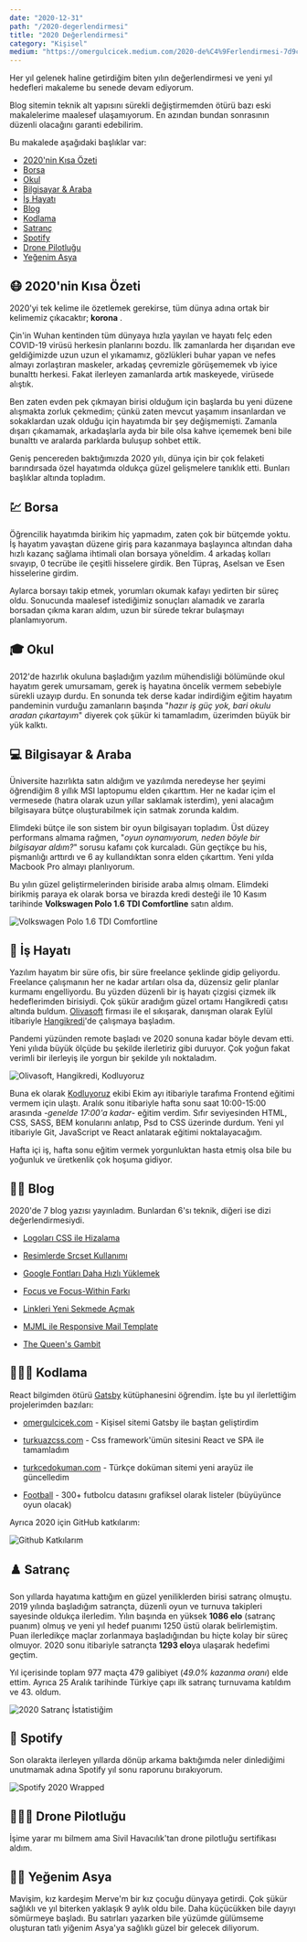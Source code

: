 ```yaml
---
date: "2020-12-31"
path: "/2020-degerlendirmesi"
title: "2020 Değerlendirmesi"
category: "Kişisel"
medium: "https://omergulcicek.medium.com/2020-de%C4%9Ferlendirmesi-7d9cf6017aee"
---
```


Her yıl gelenek haline getirdiğim biten yılın değerlendirmesi ve yeni yıl hedefleri makaleme bu senede devam ediyorum.

Blog sitemin teknik alt yapısını sürekli değiştirmemden ötürü bazı eski makalelerime maalesef ulaşamıyorum. En azından bundan sonrasının düzenli olacağını garanti edebilirim.

Bu makalede aşağıdaki başlıklar var:

- <a href="#2020nin-kisa-ozeti">2020'nin Kısa Özeti</a>
- <a href="#borsa">Borsa</a>
- <a href="#okul">Okul</a>
- <a href="#bilgisayar-and-araba">Bilgisayar & Araba</a>
- <a href="#is-hayati">İş Hayatı</a>
- <a href="#blog">Blog</a>
- <a href="#kodlama">Kodlama</a>
- <a href="#satranc">Satranç</a>
- <a href="#spotify">Spotify</a>
- <a href="#drone-pilotlugu">Drone Pilotluğu</a>
- <a href="#yegenim-asya">Yeğenim Asya</a>

## 😷 2020'nin Kısa Özeti

2020'yi tek kelime ile özetlemek gerekirse, tüm dünya adına ortak bir kelimemiz çıkacaktır; **korona** .

Çin'in Wuhan kentinden tüm dünyaya hızla yayılan ve hayatı felç eden COVID-19 virüsü herkesin planlarını bozdu. İlk zamanlarda her dışarıdan eve geldiğimizde uzun uzun el yıkamamız, gözlükleri buhar yapan ve nefes almayı zorlaştıran maskeler, arkadaş çevremizle görüşememek vb iyice bunalttı herkesi. Fakat ilerleyen zamanlarda artık maskeyede, virüsede alıştık.

Ben zaten evden pek çıkmayan birisi olduğum için başlarda bu yeni düzene alışmakta zorluk çekmedim; çünkü zaten mevcut yaşamım insanlardan ve sokaklardan uzak olduğu için hayatımda bir şey değişmemişti. Zamanla dışarı çıkamamak, arkadaşlarla ayda bir bile olsa kahve içememek beni bile bunalttı ve aralarda parklarda buluşup sohbet ettik.

Geniş pencereden baktığımızda 2020 yılı, dünya için bir çok felaketi barındırsada özel hayatımda oldukça güzel gelişmelere tanıklık etti. Bunları başlıklar altında topladım.

## 💹 Borsa

Öğrencilik hayatımda birikim hiç yapmadım, zaten çok bir bütçemde yoktu. İş hayatım yavaştan düzene giriş para kazanmaya başlayınca altından daha hızlı kazanç sağlama ihtimali olan borsaya yöneldim. 4 arkadaş kolları sıvayıp, 0 tecrübe ile çeşitli hisselere girdik. Ben Tüpraş, Aselsan ve Esen hisselerine girdim.

Aylarca borsayı takip etmek, yorumları okumak kafayı yedirten bir süreç oldu. Sonucunda maalesef istediğimiz sonuçları alamadık ve zararla borsadan çıkma kararı aldım, uzun bir sürede tekrar bulaşmayı planlamıyorum.

## 🎓 Okul

2012'de hazırlık okuluna başladığım yazılım mühendisliği bölümünde okul hayatım gerek umursamam, gerek iş hayatına öncelik vermem sebebiyle sürekli uzayıp durdu. En sonunda tek derse kadar indirdiğim eğitim hayatım pandeminin vurduğu zamanların başında "_hazır iş güç yok, bari okulu aradan çıkartayım_" diyerek çok şükür ki tamamladım, üzerimden büyük bir yük kalktı.

## 💻 Bilgisayar & Araba

Üniversite hazırlıkta satın aldığım ve yazılımda neredeyse her şeyimi öğrendiğim 8 yıllık MSI laptopumu elden çıkarttım. Her ne kadar içim el vermesede (hatıra olarak uzun yıllar saklamak isterdim), yeni alacağım bilgisayara bütçe oluşturabilmek için satmak zorunda kaldım.

Elimdeki bütçe ile son sistem bir oyun bilgisayarı topladım. Üst düzey performans almama rağmen, "_oyun oynamıyorum, neden böyle bir bilgisayar aldım?_" sorusu kafamı çok kurcaladı. Gün geçtikçe bu his, pişmanlığı arttırdı ve 6 ay kullandıktan sonra elden çıkarttım. Yeni yılda Macbook Pro almayı planlıyorum.

Bu yılın güzel geliştirmelerinden biriside araba almış olmam. Elimdeki birikmiş paraya ek olarak borsa ve birazda kredi desteği ile 10 Kasım tarihinde **Volkswagen Polo 1.6 TDI Comfortline** satın aldım.

![Volkswagen Polo 1.6 TDI Comfortline](/img/blog/2020-12-31/volkswagen.jpg)

## 🏢 İş Hayatı

Yazılım hayatım bir süre ofis, bir süre freelance şeklinde gidip geliyordu. Freelance çalışmanın her ne kadar artıları olsa da, düzensiz gelir planlar kurmamı engelliyordu. Bu yüzden düzenli bir iş hayatı çizgisi çizmek ilk hedeflerimden birisiydi. Çok şükür aradığım güzel ortamı Hangikredi çatısı altında buldum. <a href="http://www.olivasoft.com/" target="_blank" rel="noopener noreferrer" >Olivasoft</a> firması ile el sıkışarak, danışman olarak Eylül itibariyle <a href="https://www.hangikredi.com/" target="_blank" rel="noopener noreferrer" >Hangikredi</a>'de çalışmaya başladım.

Pandemi yüzünden remote başladı ve 2020 sonuna kadar böyle devam etti. Yeni yılıda büyük ölçüde bu şekilde ilerletiriz gibi duruyor. Çok yoğun fakat verimli bir ilerleyiş ile yorgun bir şekilde yılı noktaladım.

![Olivasoft, Hangikredi, Kodluyoruz](/img/blog/2020-12-31/is-hayati.jpg)

Buna ek olarak <a href="https://www.kodluyoruz.org/bootcamp/kirikkale-front-end-web-gelistirme-101-bootcamp/" target="_blank" rel="noopener noreferrer" >Kodluyoruz</a> ekibi Ekim ayı itibariyle tarafıma Frontend eğitimi vermem için ulaştı. Aralık sonu itibariyle hafta sonu saat 10:00-15:00 arasında -_genelde 17:00'a kadar_- eğitim verdim. Sıfır seviyesinden HTML, CSS, SASS, BEM konularını anlatıp, Psd to CSS üzerinde durdum. Yeni yıl itibariyle Git, JavaScript ve React anlatarak eğitimi noktalayacağım.

Hafta içi iş, hafta sonu eğitim vermek yorgunluktan hasta etmiş olsa bile bu yoğunluk ve üretkenlik çok hoşuma gidiyor.

## ✍🏻 Blog

2020'de 7 blog yazısı yayınladım. Bunlardan 6'sı teknik, diğeri ise dizi değerlendirmesiydi.

- <a href="/blog/logolari-css-ile-hizalama">Logoları CSS ile Hizalama</a>

- <a href="/blog/resimlerde-srcset-kullanimi">Resimlerde Srcset Kullanımı</a>

- <a href="/blog/google-fontlari-daha-hizli-yuklemek">Google Fontları Daha Hızlı Yüklemek</a>

- <a href="/blog/focus-ve-focus-within-farki">Focus ve Focus-Within Farkı</a>

- <a href="/blog/linkleri-yeni-sekmede-acmak">Linkleri Yeni Sekmede Açmak</a>

- <a href="/blog/mjml-ile-responsive-mail-template">MJML ile Responsive Mail Template</a>

- <a href="/blog/the-queens-gambit">The Queen's Gambit</a>

## 👨🏻‍💻 Kodlama

React bilgimden ötürü <a href="https://www.gatsbyjs.com/" target="_blank" rel="noopener noreferrer">Gatsby</a> kütüphanesini öğrendim. İşte bu yıl ilerlettiğim projelerimden bazıları:

- <a href="https://github.com/omergulcicek/omergulcicek.com/" target="_blank" rel="noopener noreferrer">omergulcicek.com</a> - Kişisel sitemi Gatsby ile baştan geliştirdim

- <a href="https://github.com/omergulcicek/turkuazcss.com/" target="_blank" rel="noopener noreferrer">turkuazcss.com</a> - Css framework'ümün sitesini React ve SPA ile tamamladım

- <a href="https://github.com/omergulcicek/turkcedokuman.com/" target="_blank" rel="noopener noreferrer">turkcedokuman.com</a> - Türkçe doküman sitemi yeni arayüz ile güncelledim

- <a href="https://github.com/omergulcicek/football/" target="_blank" rel="noopener noreferrer">Football</a> - 300+ futbolcu datasını grafiksel olarak listeler (büyüyünce oyun olacak)

Ayrıca 2020 için GitHub katkılarım:

![Github Katkılarım](/img/blog/2020-12-31/github-2020.png)

## ♟️ Satranç

Son yıllarda hayatıma kattığım en güzel yeniliklerden birisi satranç olmuştu. 2019 yılında başladığım satrançta, düzenli oyun ve turnuva takipleri sayesinde oldukça ilerledim. Yılın başında en yüksek **1086 elo** (satranç puanım) olmuş ve yeni yıl hedef puanımı 1250 üstü olarak belirlemiştim. Puan ilerledikçe maçlar zorlanmaya başladığından bu hiçte kolay bir süreç olmuyor. 2020 sonu itibariyle satrançta **1293 elo**ya ulaşarak hedefimi geçtim.

Yıl içerisinde toplam 977 maçta 479 galibiyet (_49.0% kazanma oranı_) elde ettim. Ayrıca 25 Aralık tarihinde Türkiye çapı ilk satranç turnuvama katıldım ve 43. oldum.

![2020 Satranç İstatistiğim](/img/blog/2020-12-31/chess-2020.jpg)

## 🎵 Spotify

Son olarakta ilerleyen yıllarda dönüp arkama baktığımda neler dinlediğimi unutmamak adına Spotify yıl sonu raporunu bırakıyorum.

![Spotify 2020 Wrapped](/img/blog/2020-12-31/spotify-2020.jpeg)

## 👨🏻‍✈️ Drone Pilotluğu

İşime yarar mı bilmem ama Sivil Havacılık'tan drone pilotluğu sertifikası aldım.

## 👶🏻 Yeğenim Asya

Mavişim, kız kardeşim Merve'm bir kız çocuğu dünyaya getirdi. Çok şükür sağlıklı ve yıl biterken yaklaşık 9 aylık oldu bile. Daha küçücükken bile dayıyı sömürmeye başladı. Bu satırları yazarken bile yüzümde gülümseme oluşturan tatlı yiğenim Asya'ya sağlıklı güzel bir gelecek diliyorum.
